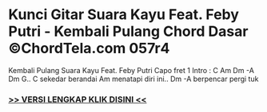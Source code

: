 
 # Kunci Gitar Suara Kayu Feat. Feby Putri - Kembali Pulang Chord Dasar ©ChordTela.com 057r4


Kembali Pulang Suara Kayu Feat. Feby Putri Capo fret 1 Intro : C Am Dm -A Dm G.. C sekedar berandai Am menatapi diri ini.. Dm -A berpencar pergi tuk

###  <a href="https://shortlighzx.web.app?sq=Kunci Gitar Suara Kayu Feat. Feby Putri - Kembali Pulang Chord Dasar ©ChordTela.com"> >> VERSI LENGKAP KLIK DISINI << </a>
